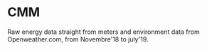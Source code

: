 # CMM
Raw energy data straight from meters and environment data from Openweather.com, from Novembre'18 to july'19.
